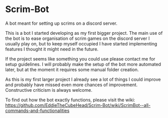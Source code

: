 # Scrim-Bot
A bot meant for setting up scrims on a discord server.

This is a bot I started developing as my first bigger project. The main use of the bot is to ease organisation of scrim games on
the discord server I usually play on, but to keep myself occupied I have started implementing features I thought it might need in
the future.

If the project seems like something you could use please contact me for setup guidelines. I will probably make the setup of the bot more
automated later, but at the moment it requires some manual folder creation.

As this is my first larger project I already see a lot of things I could improve and probably have missed even more chances of improvement.
Constructive criticism is always welcome.

To find out how the bot exactly functions, please visit the wiki:
https://github.com/EddieTheCubeHead/Scrim-Bot/wiki/ScrimBot--all-commands-and-functionalities
